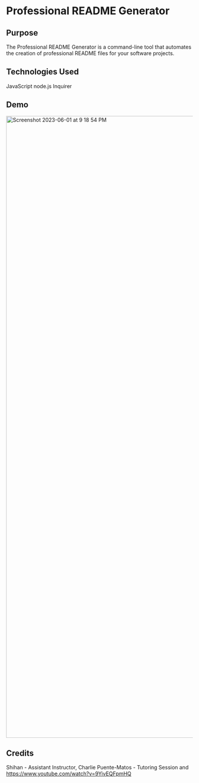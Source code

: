 # Professional README Generator

## Purpose
The Professional README Generator is a command-line tool that automates 
the creation of professional README files for your software projects.

## Technologies Used

JavaScript
node.js
Inquirer

## Demo
<img width="1680" alt="Screenshot 2023-06-01 at 9 18 54 PM" src="https://github.com/Liban200/Pro-README/assets/125518353/e716ae1d-c267-4e85-9b78-d3f8fe9f95a8">

## Credits

Shihan - Assistant Instructor, Charlie Puente-Matos - Tutoring Session and https://www.youtube.com/watch?v=9YivEQFpmHQ



